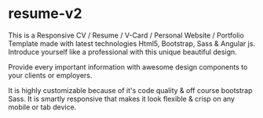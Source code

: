 # resume-v2
This is a Responsive CV / Resume / V-Card / Personal Website / Portfolio Template made with latest technologies Html5, Bootstrap, Sass & Angular js. Introduce yourself like a professional with this unique beautiful design.

Provide every important information with awesome design components to your clients or employers.

It is highly customizable because of it's code quality & off course bootstrap Sass. It is smartly responsive that makes it look flexible & crisp on any mobile or tab device.
